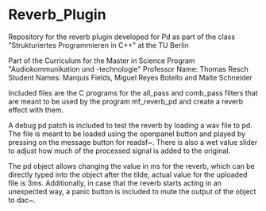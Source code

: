 # Reverb_Plugin
Repository for the reverb plugin developed for Pd as part of the class "Strukturiertes Programmieren in C++" at the TU Berlin


Part of the Curriculum for the Master in Science Program "Audiokommunikation und -technologie"
Professor Name: Thomas Resch
Student Names: Marquis Fields, Miguel Reyes Botello and Malte Schneider

Included files are the C programs for the all_pass and comb_pass filters that are meant to be used by the program mf_reverb_pd and create a reverb effect with them. 

A debug pd patch is included to test the reverb by loading a wav file to pd. The file is meant to be loaded using the openpanel button and played by pressing on the message button for readsf~. 
There is also a wet value slider to adjust how much of the processed signal is added to the original. 

The pd object allows changing the value in ms for the reverb, which can be directly typed into the object after the tilde, actual value for the uploaded file is 3ms. Additionally, in case that the reverb starts acting in an unexpected way, a panic button is included to mute the output of the object to dac~.
